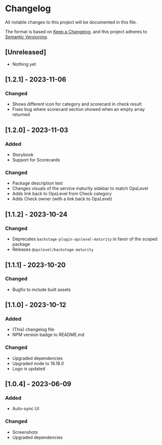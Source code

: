 # Changelog

All notable changes to this project will be documented in this file.

The format is based on [Keep a Changelog](https://keepachangelog.com/en/1.0.0/),
and this project adheres to [Semantic Versioning](https://semver.org/spec/v2.0.0.html).

## [Unreleased]

  * Nothing yet

## [1.2.1] - 2023-11-06

### Changed

  * Shows different icon for category and scorecard in check result
  * Fixes bug where scorecard section showed when an empty array returned

## [1.2.0] - 2023-11-03

### Added

  * Storybook
  * Support for Scorecards

### Changed

  * Package description text
  * Changes visuals of the service maturity sidebar to match OpsLevel
  * Adds link back to OpsLevel from Check category
  * Adds Check owner (with a link back to OpsLevel)

## [1.1.2] - 2023-10-24

### Changed

  * Deprecates `backstage-plugin-opslevel-maturity` in favor of the scoped package
  * Releases `@opslevel/backstage-maturity`

## [1.1.1] - 2023-10-20

### Changed

  * Bugfix to include built assets

## [1.1.0] - 2023-10-12

### Added

  * (This) changelog file
  * NPM version badge to README.md

### Changed

  * Upgraded dependencies
  * Upgraded node to 18.18.0
  * Logo is updated

## [1.0.4] - 2023-06-09

### Added

  * Auto-sync UI

### Changed

  * Screenshots
  * Upgraded dependencies
